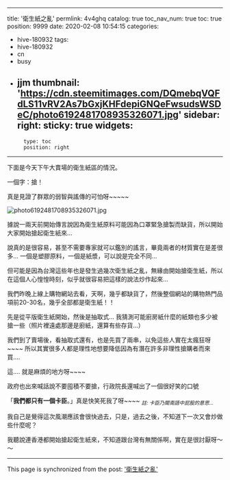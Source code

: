 
---
title: '衛生紙之亂'
permlink: 4v4ghq
catalog: true
toc_nav_num: true
toc: true
position: 9999
date: 2020-02-08 10:54:15
categories:
- hive-180932
tags:
- hive-180932
- cn
- busy
- jjm
thumbnail: 'https://cdn.steemitimages.com/DQmebqVQFdLS11vRV2As7bGxjKHFdepiGNQeFwsudsWSDeC/photo6192481708935326071.jpg'
sidebar:
    right:
        sticky: true
widgets:
    -
        type: toc
        position: right
---


下面是今天下午大賣場的衛生紙區的情況。

一個字：搶！

真是見證了群眾的弱智與謠傳的可怕呀~~~~~

![photo6192481708935326071.jpg](https://cdn.steemitimages.com/DQmebqVQFdLS11vRV2As7bGxjKHFdepiGNQeFwsudsWSDeC/photo6192481708935326071.jpg)

據說一兩天前開始傳言說因為衛生紙原料可能因為口罩緊急搶製而缺貨，所以開始大家開始搶起衛生紙來...

說真的是很容易，甚至不需要專家就可以鑑別的謠言，畢竟兩者的材質實在是差很多... 一個是塑膠原料，一個是紙漿，可以說是完全不同...

但可能是因為台灣這些年也是發生過幾次衛生紙之亂，無緣由開始搶衛生紙，所以在這個人心惶惶時刻，似乎就很容易把這樣的說法炒作起來...

我們昨晚上線上購物網站去看，天啊，幾乎都缺貨了，然後整個網站的購物熱門品項前20-30名，幾乎全部都是衛生紙！！

先是從平版衛生紙開始，然後是抽取式... 我猜測可能廚房紙什麼的紙類也多少被搶一些（照片裡遠處那邊是廚紙，還算有些存貨...）

我們到了賣場後，看抽取式還有，也是先買了兩串，以免這些人實在太瘋狂呀~~~~ 所以其實很多人都是理性地想要降低因為有潛在許多非理性搶購者而來買.... 

這.... 就是麻煩的地方呀~~~~

政府也出來喊話說不要囤積不要搶，行政院長還喊出了一個很好笑的口號

「**我們都只有一個卡臣**。」真是快笑死我了呀~~~~ <sub>*註: 卡臣乃閩南語中屁股的意思...*</sub>

我自己是覺得這次風潮應該會很快過去，只是，過去之後，不知道下一次又會炒做些什麼呢？

我聽說連香港都開始搶起衛生紙來，不知道跟台灣有無關係啊，實在是很討厭呀～～

- - -

This page is synchronized from the post: ['衛生紙之亂'](https://steemit.com/@deanliu/4v4ghq)
